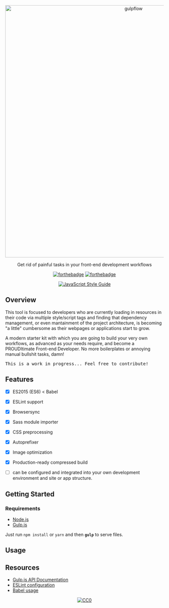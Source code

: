 <div align="center">
  <img width="800" src="https://cdn.rawgit.com/whoisjorge/gulp-workflow/bb5f98c1/docs/header.png" alt="gulpflow" />
  <p>Get rid of painful tasks in your front-end development workflows</p>
</div>

<div align="center">

[![forthebadge](http://forthebadge.com/images/badges/uses-js.svg)](https://gulpjs.com)
[![forthebadge](http://forthebadge.com/images/badges/60-percent-of-the-time-works-every-time.svg)](http://www.whoisjorge.me)

[![JavaScript Style Guide](https://cdn.rawgit.com/standard/standard/master/badge.svg)](https://github.com/standard/standard)

</div>


## Overview

This tool is focused to developers who are currently loading in resources in their code via multiple style/script tags and finding that dependency management, or even mantainment of the project architecture, is becoming "a little" cumbersome as their webpages or applications start to grow.

A modern starter kit with which you are going to build your very own workflows, as advanced as your needs require, and become a PROUDltimate Front-end Developer. No more boilerplates or annoying manual bullshit tasks, damn!

<pre>This is a work in progress... Feel free to contribute!</pre>

## Features

- [X] ES2015 (ES6) < Babel
- [X] ESLint support
- [X] Browsersync
- [X] Sass module importer
- [X] CSS preprocessing
- [X] Autoprefixer
- [X] Image optimization
- [X] Production-ready compressed build
- [ ] can be configured and integrated into your own development environment and site or app structure.


## Getting Started

### Requirements

- [Node.js](nodejs.org)
- [Gulp.js](gulpjs.com)



Just run `npm install` or `yarn` and then <code>**gulp**</code> to serve files.


## Usage




## Resources

- [Gulp.js API Documentation](https://github.com/gulpjs/gulp/blob/master/docs/API.md)
- [ESLint configuration](http://eslint.org/docs/user-guide/configuring)
- [Babel usage](https://babeljs.io/)


<div align="center"><a href="/LICENSE"><img src="http://mirrors.creativecommons.org/presskit/buttons/88x31/svg/cc-zero.svg" alt="CC0" /></a></div>
